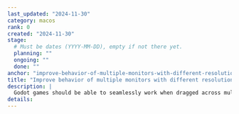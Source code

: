 ```yaml
---
last_updated: "2024-11-30"
category: macos
rank: 0
created: "2024-11-30"
stage:
  # Must be dates (YYYY-MM-DD), empty if not there yet.
  planning: ""
  ongoing: ""
  done: ""
anchor: "improve-behavior-of-multiple-monitors-with-different-resolutions"
title: "Improve behavior of multiple monitors with different resolutions"
description: |
  Godot games should be able to seamlessly work when dragged across multiple monitors even when the monitors have different resolutions.
details:
---
```

